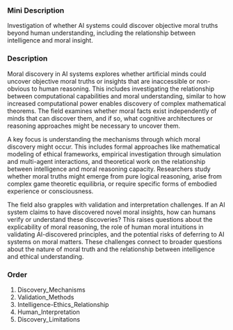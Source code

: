 ### Mini Description

Investigation of whether AI systems could discover objective moral truths beyond human understanding, including the relationship between intelligence and moral insight.

### Description

Moral discovery in AI systems explores whether artificial minds could uncover objective moral truths or insights that are inaccessible or non-obvious to human reasoning. This includes investigating the relationship between computational capabilities and moral understanding, similar to how increased computational power enables discovery of complex mathematical theorems. The field examines whether moral facts exist independently of minds that can discover them, and if so, what cognitive architectures or reasoning approaches might be necessary to uncover them.

A key focus is understanding the mechanisms through which moral discovery might occur. This includes formal approaches like mathematical modeling of ethical frameworks, empirical investigation through simulation and multi-agent interactions, and theoretical work on the relationship between intelligence and moral reasoning capacity. Researchers study whether moral truths might emerge from pure logical reasoning, arise from complex game theoretic equilibria, or require specific forms of embodied experience or consciousness.

The field also grapples with validation and interpretation challenges. If an AI system claims to have discovered novel moral insights, how can humans verify or understand these discoveries? This raises questions about the explicability of moral reasoning, the role of human moral intuitions in validating AI-discovered principles, and the potential risks of deferring to AI systems on moral matters. These challenges connect to broader questions about the nature of moral truth and the relationship between intelligence and ethical understanding.

### Order

1. Discovery_Mechanisms
2. Validation_Methods
3. Intelligence-Ethics_Relationship
4. Human_Interpretation
5. Discovery_Limitations
